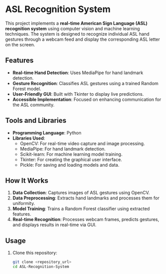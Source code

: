 # ASL Recognition System

This project implements a **real-time American Sign Language (ASL) recognition system** using computer vision and machine learning techniques. The system is designed to recognize individual ASL hand gestures through a webcam feed and display the corresponding ASL letter on the screen.

## Features
- **Real-time Hand Detection**: Uses MediaPipe for hand landmark detection.
- **Gesture Recognition**: Classifies ASL gestures using a trained Random Forest model.
- **User-Friendly GUI**: Built with Tkinter to display live predictions.
- **Accessible Implementation**: Focused on enhancing communication for the ASL community.

## Tools and Libraries
- **Programming Language**: Python
- **Libraries Used**:
  - OpenCV: For real-time video capture and image processing.
  - MediaPipe: For hand landmark detection.
  - Scikit-learn: For machine learning model training.
  - Tkinter: For creating the graphical user interface.
  - Pickle: For saving and loading models and data.

## How It Works
1. **Data Collection**: Captures images of ASL gestures using OpenCV.
2. **Data Preprocessing**: Extracts hand landmarks and processes them for uniformity.
3. **Model Training**: Trains a Random Forest classifier using extracted features.
4. **Real-time Recognition**: Processes webcam frames, predicts gestures, and displays results in real-time via GUI.

## Usage
1. Clone this repository:
   ```bash
   git clone <repository_url>
   cd ASL-Recognition-System
